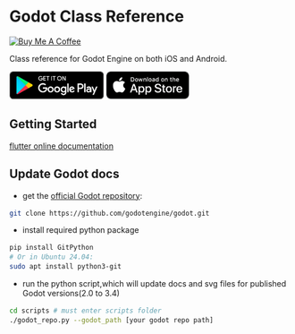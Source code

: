 # Godot Class Reference
[<img src="https://cdn.buymeacoffee.com/buttons/v2/default-yellow.png" alt="Buy Me A Coffee" height="60" width="217" >](https://www.buymeacoffee.com/fengjiongmax)

Class reference for Godot Engine on both iOS and Android.

[<img src="google-play-badge.png" height="50">](https://play.google.com/store/apps/details?id=com.fengjiongmax.godotclassreference)
[<img src="appstore-badge.png" height="50">](https://apps.apple.com/qa/app/godot-class-reference/id1523486419)

## Getting Started
[flutter online documentation](https://flutter.dev/docs)

## Update Godot docs
* get the [official Godot repository](https://github.com/godotengine/godot):
```bash
git clone https://github.com/godotengine/godot.git
```
* install required python package
```bash
pip install GitPython 
# Or in Ubuntu 24.04:
sudo apt install python3-git
```
* run the python script,which will update docs and svg files for published Godot versions(2.0 to 3.4)
```bash
cd scripts # must enter scripts folder
./godot_repo.py --godot_path [your godot repo path]
```

